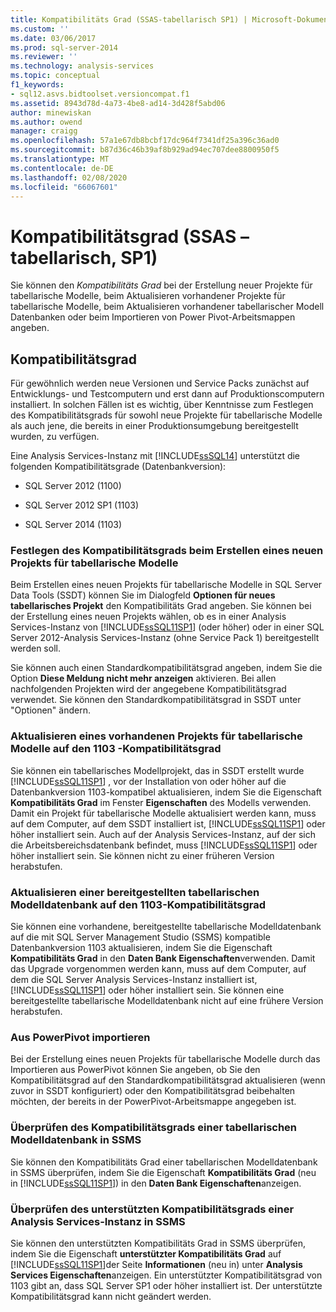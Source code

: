 ```yaml
---
title: Kompatibilitäts Grad (SSAS-tabellarisch SP1) | Microsoft-Dokumentation
ms.custom: ''
ms.date: 03/06/2017
ms.prod: sql-server-2014
ms.reviewer: ''
ms.technology: analysis-services
ms.topic: conceptual
f1_keywords:
- sql12.asvs.bidtoolset.versioncompat.f1
ms.assetid: 8943d78d-4a73-4be8-ad14-3d428f5abd06
author: minewiskan
ms.author: owend
manager: craigg
ms.openlocfilehash: 57a1e67db8bcbf17dc964f7341df25a396c36ad0
ms.sourcegitcommit: b87d36c46b39af8b929ad94ec707dee8800950f5
ms.translationtype: MT
ms.contentlocale: de-DE
ms.lasthandoff: 02/08/2020
ms.locfileid: "66067601"
---
```

# <a name="compatibility-level-ssas-tabular-sp1"></a>Kompatibilitätsgrad (SSAS – tabellarisch, SP1)
  Sie können den *Kompatibilitäts Grad* bei der Erstellung neuer Projekte für tabellarische Modelle, beim Aktualisieren vorhandener Projekte für tabellarische Modelle, beim Aktualisieren vorhandener tabellarischer Modell Datenbanken oder beim Importieren von Power Pivot-Arbeitsmappen angeben.  
  
## <a name="compatibility-level"></a>Kompatibilitätsgrad  
 Für gewöhnlich werden neue Versionen und Service Packs zunächst auf Entwicklungs- und Testcomputern und erst dann auf Produktionscomputern installiert. In solchen Fällen ist es wichtig, über Kenntnisse zum Festlegen des Kompatibilitätsgrads für sowohl neue Projekte für tabellarische Modelle als auch jene, die bereits in einer Produktionsumgebung bereitgestellt wurden, zu verfügen.  
  
 Eine Analysis Services-Instanz mit [!INCLUDE[ssSQL14](../../includes/sssql14-md.md)] unterstützt die folgenden Kompatibilitätsgrade (Datenbankversion):  
  
-   SQL Server 2012 (1100)  
  
-   SQL Server 2012 SP1 (1103)  
  
-   SQL Server 2014 (1103)  
  
### <a name="set-compatibility-level-when-creating-a-new-tabular-model-project"></a>Festlegen des Kompatibilitätsgrads beim Erstellen eines neuen Projekts für tabellarische Modelle  
 Beim Erstellen eines neuen Projekts für tabellarische Modelle in SQL Server Data Tools (SSDT) können Sie im Dialogfeld **Optionen für neues tabellarisches Projekt** den Kompatibilitäts Grad angeben. Sie können bei der Erstellung eines neuen Projekts wählen, ob es in einer Analysis Services-Instanz von [!INCLUDE[ssSQL11SP1](../../includes/sssql11sp1-md.md)] (oder höher) oder in einer SQL Server 2012-Analysis Services-Instanz (ohne Service Pack 1) bereitgestellt werden soll.  
  
 Sie können auch einen Standardkompatibilitätsgrad angeben, indem Sie die Option **Diese Meldung nicht mehr anzeigen** aktivieren. Bei allen nachfolgenden Projekten wird der angegebene Kompatibilitätsgrad verwendet. Sie können den Standardkompatibilitätsgrad in SSDT unter "Optionen" ändern.  
  
### <a name="upgrade-an-existing-tabular-model-project-to-1103-compatibility-level"></a>Aktualisieren eines vorhandenen Projekts für tabellarische Modelle auf den 1103 -Kompatibilitätsgrad  
 Sie können ein tabellarisches Modellprojekt, das in SSDT erstellt wurde [!INCLUDE[ssSQL11SP1](../../includes/sssql11sp1-md.md)] , vor der Installation von oder höher auf die Datenbankversion 1103-kompatibel aktualisieren, indem Sie die Eigenschaft **Kompatibilitäts Grad** im Fenster **Eigenschaften** des Modells verwenden. Damit ein Projekt für tabellarische Modelle aktualisiert werden kann, muss auf dem Computer, auf dem SSDT installiert ist, [!INCLUDE[ssSQL11SP1](../../includes/sssql11sp1-md.md)] oder höher installiert sein. Auch auf der Analysis Services-Instanz, auf der sich die Arbeitsbereichsdatenbank befindet, muss [!INCLUDE[ssSQL11SP1](../../includes/sssql11sp1-md.md)] oder höher installiert sein. Sie können nicht zu einer früheren Version herabstufen.  
  
### <a name="upgrade-a-deployed-tabular-model-database-to-1103-compatibility-level"></a>Aktualisieren einer bereitgestellten tabellarischen Modelldatenbank auf den 1103-Kompatibilitätsgrad  
 Sie können eine vorhandene, bereitgestellte tabellarische Modelldatenbank auf die mit SQL Server Management Studio (SSMS) kompatible Datenbankversion 1103 aktualisieren, indem Sie die Eigenschaft **Kompatibilitäts Grad** in den **Daten Bank Eigenschaften**verwenden. Damit das Upgrade vorgenommen werden kann, muss auf dem Computer, auf dem die SQL Server Analysis Services-Instanz installiert ist, [!INCLUDE[ssSQL11SP1](../../includes/sssql11sp1-md.md)] oder höher installiert sein. Sie können eine bereitgestellte tabellarische Modelldatenbank nicht auf eine frühere Version herabstufen.  
  
### <a name="import-from-powerpivot"></a>Aus PowerPivot importieren  
 Bei der Erstellung eines neuen Projekts für tabellarische Modelle durch das Importieren aus PowerPivot können Sie angeben, ob Sie den Kompatibilitätsgrad auf den Standardkompatibilitätsgrad aktualisieren (wenn zuvor in SSDT konfiguriert) oder den Kompatibilitätsgrad beibehalten möchten, der bereits in der PowerPivot-Arbeitsmappe angegeben ist.  
  
### <a name="check-compatibility-level-for-a-tabular-model-database-in-ssms"></a>Überprüfen des Kompatibilitätsgrads einer tabellarischen Modelldatenbank in SSMS  
 Sie können den Kompatibilitäts Grad einer tabellarischen Modelldatenbank in SSMS überprüfen, indem Sie die Eigenschaft **Kompatibilitäts Grad** (neu in [!INCLUDE[ssSQL11SP1](../../includes/sssql11sp1-md.md)]) in den **Daten Bank Eigenschaften**anzeigen.  
  
### <a name="check-supported-compatibility-level-for-an-analysis-services-instance-in-ssms"></a>Überprüfen des unterstützten Kompatibilitätsgrads einer Analysis Services-Instanz in SSMS  
 Sie können den unterstützten Kompatibilitäts Grad in SSMS überprüfen, indem Sie die Eigenschaft **unterstützter Kompatibilitäts Grad** auf [!INCLUDE[ssSQL11SP1](../../includes/sssql11sp1-md.md)]der Seite **Informationen** (neu in) unter **Analysis Services Eigenschaften**anzeigen. Ein unterstützter Kompatibilitätsgrad von 1103 gibt an, dass SQL Server SP1 oder höher installiert ist. Der unterstützte Kompatibilitätsgrad kann nicht geändert werden.  
  
  
